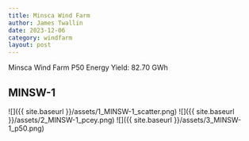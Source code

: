 ```yaml
---
title: Minsca Wind Farm
author: James Twallin
date: 2023-12-06
category: windfarm
layout: post
---
```

Minsca Wind Farm P50 Energy Yield: 82.70 GWh

MINSW-1
-------------
![]({{ site.baseurl }}/assets/1_MINSW-1_scatter.png)
![]({{ site.baseurl }}/assets/2_MINSW-1_pcey.png)
![]({{ site.baseurl }}/assets/3_MINSW-1_p50.png)

